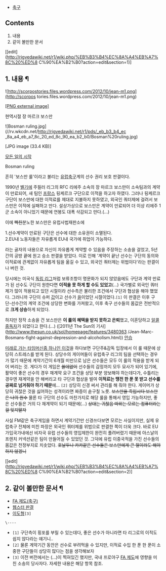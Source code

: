  * [축구](%EC%B6%95%EA%B5%AC.md)  

## Contents

    

1. 내용 
2. 같이 볼만한 문서 

[[edit](http://rigvedawiki.net/r1/wiki.php/%EB%B3%B4%EC%8A%A4%EB%A7%8C%20%ED%8
C%90%EA%B2%B0?action=edit&section=1)]

## 1. 내용 ¶

![http://scorpostories.files.wordpress.com/2012/10/jean-m1.png](http://scorpos
tories.files.wordpress.com/2012/10/jean-m1.png)

[[PNG external
image]](http://scorpostories.files.wordpress.com/2012/10/jean-m1.png)

  
현역시절 장 마르크 보스만

  

![Bosman ruling.jpg](//rv.wkcdn.net/http://rigvedawiki.net/r1/pds/_eb_b3_b4_ec
_8a_a4_eb_a7_8c_20_ed_8c_90_ea_b2_b0/Bosman%20ruling.jpg)

[JPG image (33.4 KB)]

  
[모든 일의 시작](%EB%84%88%20%EA%B3%A0%EC%86%8C.md)

  

Bosman ruling

  

흔히 '보스만 룰'이라고 불리는 [유럽](UEFA.md)[축구](%EC%B6%95%EA%B5%AC.md)계의 선수 권리 보호
판결이다.

  

1990년 [벨기에](%EB%B2%A8%EA%B8%B0%EC%97%90.md) 주필러 리그의 RFC 리에주 소속의 장 마르크 보스만이
소속팀과의 계약이 만료되어, 새 팀인 [프랑스](%ED%94%84%EB%9E%91%EC%8A%A4.md) 됭케르크 구단으로 이적을
하고자 하였다. 그러나 됭케르크 구단이 보스만에 대한 이적료를 제대로 지불하지 못하였고, 외국인 쿼터제에 걸려서 보스만은 이적에 실패하고
만다. 설상가상으로 보스만은 계약이 만료되어 더 이상 리에주 1군 소속이 아니었기 때문에 연봉도 대폭 삭감되고 만다.(...)

  

이에 <del>빡친</del>분노한 보스만은 유럽사법재판소에

  

1.선수계약이 만료된 구단은 선수에 대한 소유권이 소멸된다.  
2.EU내 노동자들은 자유롭게 EU내 국가에 취업이 가능하다.

  

라는 골자의 내용으로 자신이 자유롭게 계약할 수 있음을 주장하는 소송을 걸었고, 5년간의 공방 끝에 원고 승소 판결을 받았다. 이로 인해
'계약이 끝난 선수는 구단의 동의와 이적료에 관계없이 자유롭게 팀을 옮길 수 있고, 외국인 쿼터제는 위법이다'라는 판결이 나 버린 것.

  

당시에는 미국식 [독립 리그](%EB%8F%85%EB%A6%BD%20%EB%A6%AC%EA%B7%B8.md)처럼 보류조항이 명문화가
되지 않았음에도 구단과 계약 만료가 된 선수도 구단이 원한다면 **이적을 못 하게 할 수도 있었고**(...) 국가별로 외국인 쿼터제가 많이
적용되고 있던 시절이라 선수측은 불리한 조건에서 구단과 협상을 해야 했었다. 그러니까 구단이 슈퍼 [갑](%EA%B0%91.md)이고
선수가 [을](%EC%9D%84.md)이었던 시절이었다.`[1]` 이 판결은 이후 구단-선수간의 계약 조건에 상당한 변화를 가져왔고,
이후 축구 선수들의 몸값은 전반적으로 **크게 상승**하게 되었다.

  

하지만 정작 소송을 건 보스만은 **이 룰의 혜택을 받지 못하고 은퇴**했고, 이혼당하고
[알콜중독자](%EC%95%8C%EC%BD%94%EC%98%AC%20%EC%A4%91%EB%8F%85.md)가 되었다고 한다.(...)
([2011년 The Sun의 기사](http://www.thesun.co.uk/sol/homepage/features/3480363
/Jean-Marc-Bosmans-fight-against-depression-and-alcoholism.html))
[안습](%EC%95%88%EC%8A%B5.md)

  

[미래로 가는 타임머신중 하나인 이것](%ED%92%8B%EB%B3%BC%20%EB%A7%A4%EB%8B%88%EC%A0%80.md)을
하다보면 구단주&감독 입장에서 이 룰 때문에 상당히 스트레스를 받게 된다. 상당수의 게이머들이 유럽축구 리그의 팀을 선택하는 경우가 많기
때문에 계약기간이 6개월 미만으로 남은 선수들은 모두 이 룰의 적용을 받게 되어 버리는 것. 게다가 이 게임은 <del>쓸데없이</del>
선수들의 감정까지 모두 묘사가 되어 있기에, 활약이 좋은 선수의 경우 재계약 요구 조건을 상당 부분 양보해야 하는데다가, 수틀리는 경우엔
재계약을 안 해버리고 타 구단과 협상을 벌여 **이적료는 땡전 한 푼 못 받고 선수를 공짜로 넘겨줘야 하기 때문**에... `[2]` 상당히
신경 써서 관리를 해 줘야 한다. 게이머가 상당히 귀찮은 것을 싫어하는 성격이라면 짜증이 솓구칠 노릇. <del>보스만을 죽입시다 보스만은
나의 원수</del> 물론 타 구단의 선수도 마찬가지로 해당 룰을 통해서 영입 가능하지만, 좋은 선수들은 거의 다 재계약이 되기
때문에(...) <del>상대는 귀찮음 따위는 모르는 컴퓨터라는걸 잊지말자</del>

  

사실 FM같은 축구게임을 하면서 계약기간만 신경쓰다보면 모르는 사실이지만, 실제 유럽축구 전체에 미친 파장은 외국인 쿼터제를 위법으로 판결한
쪽이 더욱 크다. 바로 EU 가입국가내에선 비자국 유럽 선수들의 영입제한이 완전히 풀려버렸기 때문에 아스날의 프렌치 커넥션같은 팀이 만들어질
수 있었던 것. 그덕에 유럽 이중국적을 가진 선수들의 몸값은 천정부지로 치솟았다. <del>호날두나 카카같은 선수들은 보스만에게 큰 절이라도
해야 하지 않겠니</del>

  

[[edit](http://rigvedawiki.net/r1/wiki.php/%EB%B3%B4%EC%8A%A4%EB%A7%8C%20%ED%8
C%90%EA%B2%B0?action=edit&section=2)]

## 2. 같이 볼만한 문서 ¶

  * [FA 제도(축구)](FA%20%EC%A0%9C%EB%8F%84%28%EC%B6%95%EA%B5%AC%29.md)
  * [웹스터 판결](%EC%9B%B9%EC%8A%A4%ED%84%B0%20%ED%8C%90%EA%B2%B0.md)
  * [이도형](%EC%9D%B4%EB%8F%84%ED%98%95.md)`[3]`

`\----`

  * `[1]` 구단측이 횡포를 부릴 수 있는데다, 좋은 선수가 아니라면 타 리그로의 이적도 쉽지 않다라는 얘기니..
  * `[2]` 물론 계약기간 동안은 선수로 부려먹을 수 있지만, 이적료 수입 한 푼 한 푼이 소중한 구단들이 상당히 많다는 점을 생각해보자
  * `[3]` 이전 버전에서는 (...)이 찍혀있긴 했지만, 국내 프로야구 [FA 제도](FA%20%EC%A0%9C%EB%8F%84.md)에 영향을 미친 소송의 당사자다. 자세한 내용은 해당 항목 참조.

